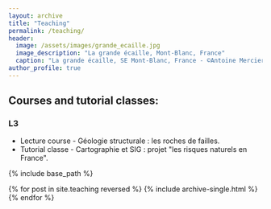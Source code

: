 ```yaml
---
layout: archive
title: "Teaching"
permalink: /teaching/
header:
  image: /assets/images/grande_ecaille.jpg
  image_description: "La grande écaille, Mont-Blanc, France"
  caption: "La grande écaille, SE Mont-Blanc, France - ©Antoine Mercier"
author_profile: true
---
```


## Courses and tutorial classes: 

### L3
* Lecture course - Géologie structurale : les roches de failles.
* Tutorial classe - Cartographie et SIG : projet "les risques naturels en France".

{% include base_path %}

{% for post in site.teaching reversed %}
  {% include archive-single.html %}
{% endfor %}
